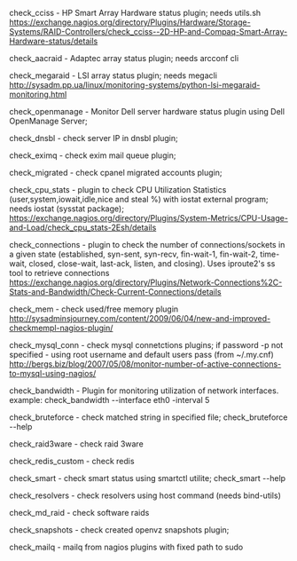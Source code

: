 check_cciss - HP Smart Array Hardware status plugin; needs utils.sh
https://exchange.nagios.org/directory/Plugins/Hardware/Storage-Systems/RAID-Controllers/check_cciss--2D-HP-and-Compaq-Smart-Array-Hardware-status/details

check_aacraid - Adaptec array status plugin; needs arcconf cli

check_megaraid - LSI array status plugin; needs megacli
http://sysadm.pp.ua/linux/monitoring-systems/python-lsi-megaraid-monitoring.html

check_openmanage - Monitor Dell server hardware status plugin using Dell OpenManage Server;

check_dnsbl - check server IP in dnsbl plugin;

check_eximq - check exim mail queue plugin;

check_migrated - check cpanel migrated accounts plugin;

check_cpu_stats - plugin to check CPU Utilization Statistics (user,system,iowait,idle,nice and steal %) with iostat external program; needs iostat (sysstat package);
https://exchange.nagios.org/directory/Plugins/System-Metrics/CPU-Usage-and-Load/check_cpu_stats-2Esh/details

check_connections - plugin to check the number of connections/sockets in a given state (established, syn-sent, syn-recv, fin-wait-1, fin-wait-2, time-wait, 
closed, close-wait, last-ack, listen, and closing). Uses iproute2's ss tool to retrieve connections
https://exchange.nagios.org/directory/Plugins/Network-Connections%2C-Stats-and-Bandwidth/Check-Current-Connections/details

check_mem - check used/free memory plugin
http://sysadminsjourney.com/content/2009/06/04/new-and-improved-checkmempl-nagios-plugin/

check_mysql_conn - check mysql connetctions plugins; if password -p not specified - using root username and default users pass (from ~/.my.cnf)
http://bergs.biz/blog/2007/05/08/monitor-number-of-active-connections-to-mysql-using-nagios/

check_bandwidth - Plugin for monitoring utilization of network interfaces.
example: check_bandwidth --interface eth0 -interval 5

check_bruteforce - check matched string in specified file; check_bruteforce --help

check_raid3ware - check raid 3ware

check_redis_custom - check redis

check_smart - check smart status using smartctl utilite; check_smart --help

check_resolvers - check resolvers using host command (needs bind-utils)

check_md_raid - check software raids

check_snapshots - check created openvz snapshots plugin;

check_mailq - mailq from nagios plugins with fixed path to sudo
